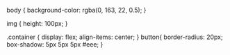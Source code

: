 body {
    background-color: rgba(0, 163, 22, 0.5); 
} 

img {
    height: 100px;
}

.container {
    display: flex;
    align-items: center;
}
button{
    border-radius: 20px;
    box-shadow: 5px 5px 5px #eee;
}
